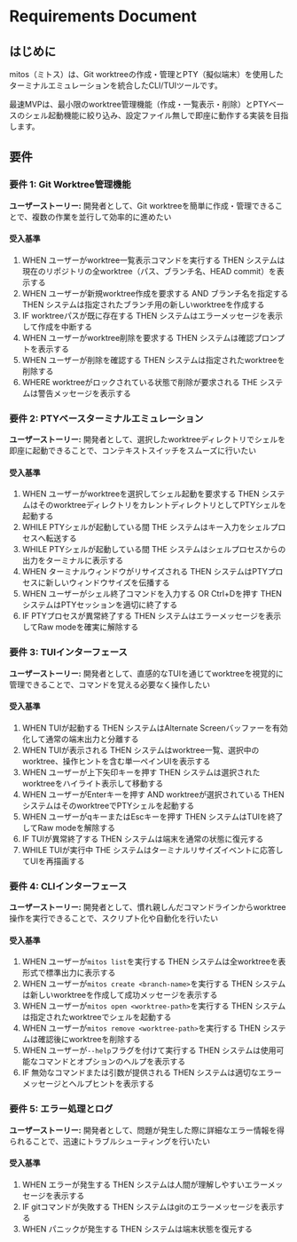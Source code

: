 # Requirements Document

## はじめに

mitos（ミトス）は、Git worktreeの作成・管理とPTY（擬似端末）を使用したターミナルエミュレーションを統合したCLI/TUIツールです。

最速MVPは、最小限のworktree管理機能（作成・一覧表示・削除）とPTYベースのシェル起動機能に絞り込み、設定ファイル無しで即座に動作する実装を目指します。

## 要件

### 要件 1: Git Worktree管理機能
**ユーザーストーリー:** 開発者として、Git worktreeを簡単に作成・管理できることで、複数の作業を並行して効率的に進めたい

#### 受入基準

1. WHEN ユーザーがworktree一覧表示コマンドを実行する THEN システムは現在のリポジトリの全worktree（パス、ブランチ名、HEAD commit）を表示する
2. WHEN ユーザーが新規worktree作成を要求する AND ブランチ名を指定する THEN システムは指定されたブランチ用の新しいworktreeを作成する
3. IF worktreeパスが既に存在する THEN システムはエラーメッセージを表示して作成を中断する
4. WHEN ユーザーがworktree削除を要求する THEN システムは確認プロンプトを表示する
5. WHEN ユーザーが削除を確認する THEN システムは指定されたworktreeを削除する
6. WHERE worktreeがロックされている状態で削除が要求される THE システムは警告メッセージを表示する

### 要件 2: PTYベースターミナルエミュレーション
**ユーザーストーリー:** 開発者として、選択したworktreeディレクトリでシェルを即座に起動できることで、コンテキストスイッチをスムーズに行いたい

#### 受入基準

1. WHEN ユーザーがworktreeを選択してシェル起動を要求する THEN システムはそのworktreeディレクトリをカレントディレクトリとしてPTYシェルを起動する
2. WHILE PTYシェルが起動している間 THE システムはキー入力をシェルプロセスへ転送する
3. WHILE PTYシェルが起動している間 THE システムはシェルプロセスからの出力をターミナルに表示する
4. WHEN ターミナルウィンドウがリサイズされる THEN システムはPTYプロセスに新しいウィンドウサイズを伝播する
5. WHEN ユーザーがシェル終了コマンドを入力する OR Ctrl+Dを押す THEN システムはPTYセッションを適切に終了する
6. IF PTYプロセスが異常終了する THEN システムはエラーメッセージを表示してRaw modeを確実に解除する

### 要件 3: TUIインターフェース
**ユーザーストーリー:** 開発者として、直感的なTUIを通じてworktreeを視覚的に管理できることで、コマンドを覚える必要なく操作したい

#### 受入基準

1. WHEN TUIが起動する THEN システムはAlternate Screenバッファーを有効化して通常の端末出力と分離する
2. WHEN TUIが表示される THEN システムはworktree一覧、選択中のworktree、操作ヒントを含む単一ペインUIを表示する
3. WHEN ユーザーが上下矢印キーを押す THEN システムは選択されたworktreeをハイライト表示して移動する
4. WHEN ユーザーがEnterキーを押す AND worktreeが選択されている THEN システムはそのworktreeでPTYシェルを起動する
5. WHEN ユーザーがqキーまたはEscキーを押す THEN システムはTUIを終了してRaw modeを解除する
6. IF TUIが異常終了する THEN システムは端末を通常の状態に復元する
7. WHILE TUIが実行中 THE システムはターミナルリサイズイベントに応答してUIを再描画する

### 要件 4: CLIインターフェース
**ユーザーストーリー:** 開発者として、慣れ親しんだコマンドラインからworktree操作を実行できることで、スクリプト化や自動化を行いたい

#### 受入基準

1. WHEN ユーザーが`mitos list`を実行する THEN システムは全worktreeを表形式で標準出力に表示する
2. WHEN ユーザーが`mitos create <branch-name>`を実行する THEN システムは新しいworktreeを作成して成功メッセージを表示する
3. WHEN ユーザーが`mitos open <worktree-path>`を実行する THEN システムは指定されたworktreeでシェルを起動する
4. WHEN ユーザーが`mitos remove <worktree-path>`を実行する THEN システムは確認後にworktreeを削除する
5. WHEN ユーザーが`--help`フラグを付けて実行する THEN システムは使用可能なコマンドとオプションのヘルプを表示する
6. IF 無効なコマンドまたは引数が提供される THEN システムは適切なエラーメッセージとヘルプヒントを表示する

### 要件 5: エラー処理とログ
**ユーザーストーリー:** 開発者として、問題が発生した際に詳細なエラー情報を得られることで、迅速にトラブルシューティングを行いたい

#### 受入基準

1. WHEN エラーが発生する THEN システムは人間が理解しやすいエラーメッセージを表示する
2. IF gitコマンドが失敗する THEN システムはgitのエラーメッセージを表示する
3. WHEN パニックが発生する THEN システムは端末状態を復元する